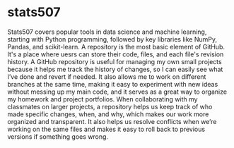 # stats507 
Stats507 covers popular tools in data science and machine learning, starting with Python programming, followed by key libraries like NumPy, Pandas, and scikit-learn. 
A repository is the most basic element of GitHub. It's a place where uesrs can store their code, files, and each file's revision history. 
A GitHub repository is useful for managing my own small projects because it helps me track the history of changes, so I can easily see what I’ve done and revert if needed. It also allows me to work on different branches at the same time, making it easy to experiment with new ideas without messing up my main code, and it serves as a great way to organize my homework and project portfolios.
When collaborating with my classmates on larger projects, a repository helps us keep track of who made specific changes, when, and why, which makes our work more organized and transparent. It also helps us resolve conflicts when we’re working on the same files and makes it easy to roll back to previous versions if something goes wrong.
